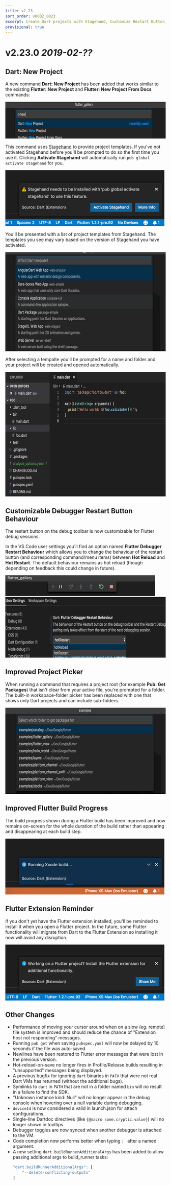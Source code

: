 ```yaml
---
title: v2.23
sort_order: v0002_0023
excerpt: Create Dart projects with Stagehand, Customize Restart Button, New Project Picker
provisional: true
---
```


# v2.23.0 *2019-02-??*


## Dart: New Project

A new command **Dart: New Project** has been added that works similar to the existing **Flutter: New Project** and **Flutter: New Project From Docs** commands:

<img src="/images/release_notes/v2.23/dart_new_project_command.png" width="700" height="115" />

This command uses [Stagehand](https://github.com/dart-lang/stagehand/blob/master/README.md) to provide project templates. If you've not activated Stagehand before you'll be prompted to do so the first time you use it. Clicking **Activate Stagehand** will automatically run `pub global activate stagehand` for you.

<img src="/images/release_notes/v2.23/dart_new_project_prompt_activate_stagehand.png" width="500" height="175" />

You'll be presented with a list of project templates from Stagehand. The templates you see may vary based on the version of Stagehand you have activated.

<img src="/images/release_notes/v2.23/dart_new_project_select_type.png" width="700" height="310" />

After selecting a tempalte you'll be prompted for a name and folder and your project will be created and opened automatically.

<img src="/images/release_notes/v2.23/dart_new_project_tree_complete.png" width="700" height="390" />

## Customizable Debugger Restart Button Behaviour

The restart button on the debug toolbar is now customizable for Flutter debug sessions.

In the VS Code user settings you'll find an option named **Flutter Debugger Restart Behaviour** which allows you to change the behaviour of the restart button (and corresponding command/menu items) between **Hot Reload** and **Hot Restart**. The default behaviour remains as hot reload (though depending on feedback this could change in future).

<img src="/images/release_notes/v2.23/flutter_debug_button_bar.png" width="470" height="65" />

<img src="/images/release_notes/v2.23/flutter_debug_button_behaviour.png" width="700" height="190" />

## Improved Project Picker

When running a command that requires a project root (for example **Pub: Get Packages**) that isn't clear from your active file, you're prompted for a folder. The built-in workspace-folder picker has been replaced with one that shows only Dart projects and can include sub-folders.

<img src="/images/release_notes/v2.23/dart_project_picker.png" width="700" height="270" />

## Improved Flutter Build Progress

The build progress shown during a Flutter build has been improved and now remains on-screen for the whole duration of the build rather than appearing and disappearing at each build step.

<img src="/images/release_notes/v2.23/flutter_whole_build_progress.png" width="500" height="175" />

## Flutter Extension Reminder

If you don't yet have the Flutter extension installed, you'll be reminded to install it when you open a Flutter project. In the future, some Flutter functionality will migrate from Dart to the Flutter Extension so installing it now will avoid any disruption.

<img src="/images/release_notes/v2.23/flutter_extension_prompt.png" width="500" height="175" />

## Other Changes

- Performance of moving your cursor around when on a slow (eg. remote) file system is improved and should reduce the chance of "Extension host not responding" messages.
- Running `pub get` when saving `pubspec.yaml` will now be delayed by 10 seconds if the file was auto-saved.
- Newlines have been restored to Flutter error messages that were lost in the previous version.
- Hot-reload-on-save no longer fires in Profile/Release builds resulting in "unsupported" messages being displayed.
- A previous bugfix for ignoring `dart` binaries in `PATH` that were not real Dart VMs has returned (without the additional bugs).
- Symlinks to `dart` in `PATH` that are not in a folder named `bin` will no result in a failure to find the SDK.
- "Unknown instance kind: Null" will no longer appear in the debug console when hovering over a null variable during debugging.
- `deviceId` is now considered a valid in launch.json for attach configurations.
- Single-line Dartdoc directives (like `{@macro some.cryptic.value}`) will no longer shown in tooltips.
- Debugger toggles are now synced when another debugger is attached to the VM.
- Code completion now performs better when typing `: ` after a named argument.
- A new setting `dart.buildRunnerAdditionalArgs` has been added to allow passing additional args to build_runner tasks:
  ```js
  "dart.buildRunnerAdditionalArgs": [
      "--delete-conflicting-outputs"
  ]
  ```
